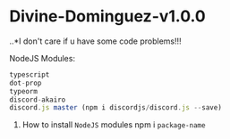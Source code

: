 # Divine-Dominguez-v1.0.0

..*I don't care if u have some code problems!!!

NodeJS Modules:
```javascript
typescript
dot-prop
typeorm
discord-akairo
discord.js master (npm i discordjs/discord.js --save)
```
1. How to install `NodeJS` modules
npm i `package-name`
